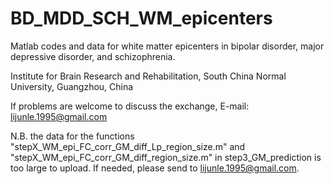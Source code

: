 # BD_MDD_SCH_WM_epicenters
 
Matlab codes and data for white matter epicenters in bipolar disorder, major depressive disorder, and schizophrenia.

Institute for Brain Research and Rehabilitation, South China Normal University, Guangzhou, China

If problems are welcome to discuss the exchange, E-mail: lijunle.1995@gmail.com

N.B. the data for the functions "stepX_WM_epi_FC_corr_GM_diff_Lp_region_size.m" and "stepX_WM_epi_FC_corr_GM_diff_region_size.m" in step3_GM_prediction is too large to upload. If needed, please send to lijunle.1995@gmail.com.
